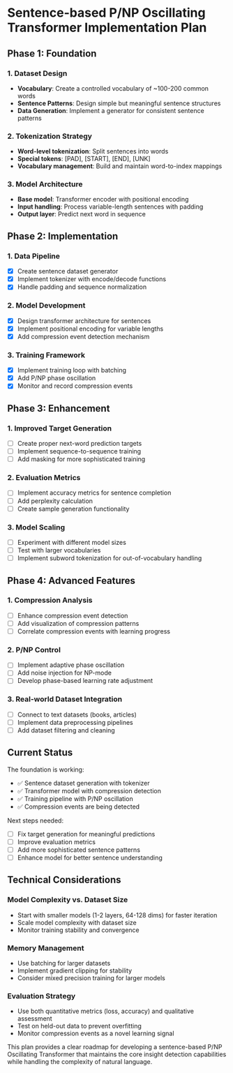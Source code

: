 # Sentence-based P/NP Oscillating Transformer Implementation Plan

## Phase 1: Foundation

### 1. Dataset Design
- **Vocabulary**: Create a controlled vocabulary of ~100-200 common words
- **Sentence Patterns**: Design simple but meaningful sentence structures
- **Data Generation**: Implement a generator for consistent sentence patterns

### 2. Tokenization Strategy
- **Word-level tokenization**: Split sentences into words
- **Special tokens**: [PAD], [START], [END], [UNK]
- **Vocabulary management**: Build and maintain word-to-index mappings

### 3. Model Architecture
- **Base model**: Transformer encoder with positional encoding
- **Input handling**: Process variable-length sentences with padding
- **Output layer**: Predict next word in sequence

## Phase 2: Implementation

### 1. Data Pipeline
- [x] Create sentence dataset generator
- [x] Implement tokenizer with encode/decode functions
- [x] Handle padding and sequence normalization

### 2. Model Development
- [x] Design transformer architecture for sentences
- [x] Implement positional encoding for variable lengths
- [x] Add compression event detection mechanism

### 3. Training Framework
- [x] Implement training loop with batching
- [x] Add P/NP phase oscillation
- [x] Monitor and record compression events

## Phase 3: Enhancement

### 1. Improved Target Generation
- [ ] Create proper next-word prediction targets
- [ ] Implement sequence-to-sequence training
- [ ] Add masking for more sophisticated training

### 2. Evaluation Metrics
- [ ] Implement accuracy metrics for sentence completion
- [ ] Add perplexity calculation
- [ ] Create sample generation functionality

### 3. Model Scaling
- [ ] Experiment with different model sizes
- [ ] Test with larger vocabularies
- [ ] Implement subword tokenization for out-of-vocabulary handling

## Phase 4: Advanced Features

### 1. Compression Analysis
- [ ] Enhance compression event detection
- [ ] Add visualization of compression patterns
- [ ] Correlate compression events with learning progress

### 2. P/NP Control
- [ ] Implement adaptive phase oscillation
- [ ] Add noise injection for NP-mode
- [ ] Develop phase-based learning rate adjustment

### 3. Real-world Dataset Integration
- [ ] Connect to text datasets (books, articles)
- [ ] Implement data preprocessing pipelines
- [ ] Add dataset filtering and cleaning

## Current Status

The foundation is working:
- ✅ Sentence dataset generation with tokenizer
- ✅ Transformer model with compression detection
- ✅ Training pipeline with P/NP oscillation
- ✅ Compression events are being detected

Next steps needed:
- [ ] Fix target generation for meaningful predictions
- [ ] Improve evaluation metrics
- [ ] Add more sophisticated sentence patterns
- [ ] Enhance model for better sentence understanding

## Technical Considerations

### Model Complexity vs. Dataset Size
- Start with smaller models (1-2 layers, 64-128 dims) for faster iteration
- Scale model complexity with dataset size
- Monitor training stability and convergence

### Memory Management
- Use batching for larger datasets
- Implement gradient clipping for stability
- Consider mixed precision training for larger models

### Evaluation Strategy
- Use both quantitative metrics (loss, accuracy) and qualitative assessment
- Test on held-out data to prevent overfitting
- Monitor compression events as a novel learning signal

This plan provides a clear roadmap for developing a sentence-based P/NP Oscillating Transformer that maintains the core insight detection capabilities while handling the complexity of natural language.